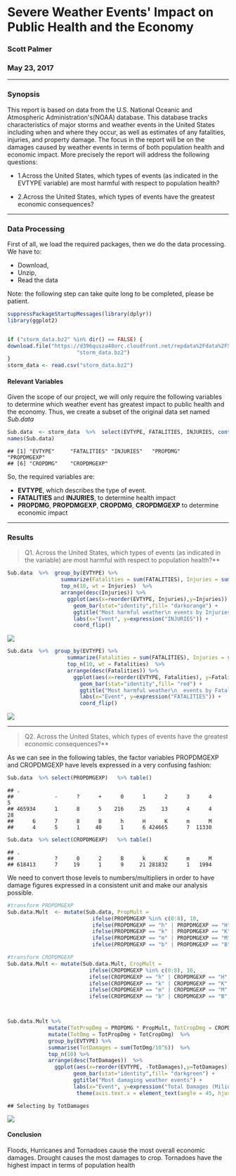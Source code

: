 # Severe Weather Events' Impact on Public Health and the Economy
### Scott Palmer 
### May 23, 2017


---

### Synopsis

This report is based on data from the U.S. National Oceanic and Atmospheric Administration's(NOAA) database. 
This database tracks characteristics of major storms and weather events in the United States including when 
and where they occur, as well as estimates of any fatalities, injuries, and property damage. The focus in the 
report will be on the damages caused by weather events in terms of both population health and economic impact.
More precisely the report will address the following questions:

* 1.Across the United States, which types of events (as indicated in the EVTYPE variable) are most harmful 
with respect to population health?

* 2.Across the United States, which types of events have the greatest economic consequences?


---

### Data Processing

First of all, we load the required packages, then we do the data processing. We have to:

* Download,
* Unzip,
* Read the data 


Note: the following step can take quite long to be completed, please be patient.


```r
suppressPackageStartupMessages(library(dplyr))   
library(ggplot2)


if ("storm_data.bz2" %in% dir() == FALSE) {
download.file("https://d396qusza40orc.cloudfront.net/repdata%2Fdata%2FStormData.csv.bz2",destfile = 
                      "storm_data.bz2")
}
storm_data <- read.csv("storm_data.bz2")
```


#### Relevant Variables

Given the scope of our project, we will only require the following variables to determine which weather event has greatest impact to public health and the economy. Thus, we create a subset of the original data set named _Sub.data_


```r
Sub.data  <- storm_data  %>%  select(EVTYPE, FATALITIES, INJURIES, contains("DMG"))
names(Sub.data)
```

```
## [1] "EVTYPE"     "FATALITIES" "INJURIES"   "PROPDMG"    "PROPDMGEXP"
## [6] "CROPDMG"    "CROPDMGEXP"
```


So, the required variables are:

* **EVTYPE**, which describes the type of event. 
* **FATALITIES** and **INJURIES**, to determine health impact
* **PROPDMG**, **PROPDMGEXP**, **CROPDMG**, **CROPDMGEXP**   to determine economic impact

---


### Results

>Q1. Across the United States, which types of events (as indicated in the variable) are most harmful with respect to population health?**



```r
Sub.data  %>%  group_by(EVTYPE) %>%
                 summarize(Fatalities = sum(FATALITIES), Injuries = sum(INJURIES)) %>%
                 top_n(10, wt = Injuries)  %>% 
                 arrange(desc(Injuries)) %>% 
                   ggplot(aes(x=reorder(EVTYPE, Injuries),y=Injuries)) +
                     geom_bar(stat="identity",fill= "darkorange") +
                     ggtitle("Most harmful weather\n events by Injuries") + 
                     labs(x="Event", y=expression("INJURIES")) +
                     coord_flip()
```

![](Assignment.TWO_files/figure-html/unnamed-chunk-3-1.png)<!-- -->

```r
Sub.data  %>%  group_by(EVTYPE) %>%
                   summarize(Fatalities = sum(FATALITIES), Injuries = sum(INJURIES)) %>%
                   top_n(10, wt = Fatalities)  %>% 
                   arrange(desc(Fatalities)) %>% 
                     ggplot(aes(x=reorder(EVTYPE, Fatalities), y=Fatalities)) +  
                       geom_bar(stat="identity",fill= "red") +
                       ggtitle("Most harmful weather\n  events by Fatalities") + 
                       labs(x="Event", y=expression("FATALITIES")) +
                       coord_flip()
```

![](Assignment.TWO_files/figure-html/unnamed-chunk-3-2.png)<!-- -->


---



>Q2. Across the United States, which types of events have the greatest economic consequences?**

As we can see in the following tables, the factor variables PROPDMGEXP and CROPDMGEXP have levels expressed in a very confusing fashion:


```r
Sub.data  %>% select(PROPDMGEXP)   %>% table()
```

```
## .
##             -      ?      +      0      1      2      3      4      5 
## 465934      1      8      5    216     25     13      4      4     28 
##      6      7      8      B      h      H      K      m      M 
##      4      5      1     40      1      6 424665      7  11330
```

```r
Sub.data  %>% select(CROPDMGEXP)   %>% table()
```

```
## .
##             ?      0      2      B      k      K      m      M 
## 618413      7     19      1      9     21 281832      1   1994
```

We need to convert those levels to numbers/multipliers in order to have damage figures expressed in a consistent unit and make our analysis possible.



```r
#transform PROPDMGEXP
Sub.data.Mult  <- mutate(Sub.data, PropMult = 
                           ifelse(PROPDMGEXP %in% c(0:8), 10,
                           ifelse(PROPDMGEXP == "h" | PROPDMGEXP == "H", 100,
                           ifelse(PROPDMGEXP == "k" | PROPDMGEXP == "K", 1000,
                           ifelse(PROPDMGEXP == "m" | PROPDMGEXP == "M", 1000000,
                           ifelse(PROPDMGEXP == "b" | PROPDMGEXP == "B", 1000000000, 0 ))))))

#transform CROPDMGEXP
Sub.data.Mult <- mutate(Sub.data.Mult, CropMult = 
                          ifelse(CROPDMGEXP %in% c(0:8), 10,
                          ifelse(CROPDMGEXP == "h" | CROPDMGEXP == "H", 100,
                          ifelse(CROPDMGEXP == "k" | CROPDMGEXP == "K", 1000,
                          ifelse(CROPDMGEXP == "m" | CROPDMGEXP == "M", 1000000,
                          ifelse(CROPDMGEXP == "b" | CROPDMGEXP == "B", 1000000000, 0 ))))))



Sub.data.Mult %>%
             mutate(TotPropDmg = PROPDMG * PropMult, TotCropDmg = CROPDMG * CropMult)  %>%  
             mutate(TotDmg = TotPropDmg + TotCropDmg)  %>%
             group_by(EVTYPE) %>%
             summarise(TotDamages = sum(TotDmg/10^6))  %>%
             top_n(10) %>%
             arrange(desc(TotDamages))  %>%
               ggplot(aes(x=reorder(EVTYPE, -TotDamages),y=TotDamages)) +
                     geom_bar(stat="identity",fill= "darkgreen") +
                     ggtitle("Most damaging weather events") + 
                     labs(x="Event", y=expression("Total Damages (Milions USD)")) +
                      theme(axis.text.x = element_text(angle = 45, hjust = 1))
```

```
## Selecting by TotDamages
```

![](Assignment.TWO_files/figure-html/unnamed-chunk-5-1.png)<!-- -->

#### Conclusion
  
  Floods, Hurricanes and Tornadoes cause the most overall economic damages. Drought causes the most damages to crop. Tornadoes have the highest impact in terms of population health
